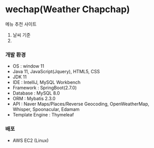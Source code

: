 # wechap(Weather Chapchap)
메뉴 추천 사이트
  1. 날씨 기준
  2.

### 개발 환경<br>
- OS : window 11
- Java 11, JavaScript(Jquery), HTML5, CSS
- JDK 11
- IDE : IntelliJ, MySQL Workbench
- Framework : SpringBoot(2.7.0)
- Database : MySQL 8.0
- ORM : Mybatis 2.3.0
- API : Naver Maps/Places/Reverse Geocoding, OpenWeatherMap, Whisper, Spoonacular, Edamam
- Template Engine : Thymeleaf

### 배포 
 - AWS EC2 (Linux)
